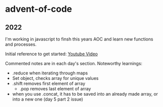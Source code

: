 # advent-of-code
## 2022
I'm working in javascript to finsh this years AOC and learn new functions and processes. 

Initial reference to get started: [Youtube Video ](https://www.youtube.com/watch?v=um_-T8patWs)

Commented notes are in each day's section. Noteworthy learnings:
- .reduce when iterating through maps
- Set object, checks array for unique values
- .shift removes first element of array
  - .pop removes last element of array
- when you use .concat, it has to be saved into an already made array, or into a new one (day 5 part 2 issue)

